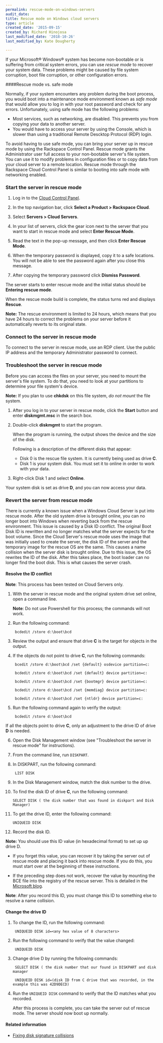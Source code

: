 ```yaml
---
permalink: rescue-mode-on-windows-servers
audit_date:
title: Rescue mode on Windows cloud servers
type: article
created_date: '2015-09-15'
created_by: Richard Hinojosa
last_modified_date: '2018-10-26'
last_modified_by: Kate Dougherty

---
```


If your Microsoft&reg; Windows&reg; system has become non-bootable or is
suffering from critical system errors, you can use *rescue mode* to recover
your system data. These problems might be caused by file system corruption,
boot file corruption, or other configuration errors.

####Rescue mode vs. safe mode

Normally, if your system encounters any problem during the boot process, you
would boot into a maintenance mode environment known as *safe mode* that would
allow you to log in with your root password and check for any errors.
Unfortunately, using safe mode has the following problems:

-   Most services, such as networking, are disabled. This prevents
    you from copying your data to another server.
-   You would have to access your server by using the Console, which is
    slower than using a traditional Remote Descktop Protocol (RDP) login.

To avoid having to use safe mode, you can bring your server up in
rescue mode by using the Rackspace Control Panel. Rescue mode grants the
Administrator user full access to your non-bootable server's file system.
You can use it to modify problems in configuration files or to copy data from
your cloud server to a remote location. Rescue mode through the Rackspace Cloud
Control Panel is similar to booting into safe mode with networking enabled.

### Start the server in rescue mode

1.  Log in to the [Cloud Control Panel](https://login.rackspace.com).

2.  In the top navigation bar, click **Select a Product > Rackspace Cloud**.

3.  Select **Servers > Cloud Servers**.

4.  In your list of servers, click the gear icon next to the server
    that you want to start in rescue mode and select **Enter Rescue Mode**.

5.  Read the text in the pop-up message, and then click **Enter Rescue Mode**.

6.  When the temporary password is displayed, copy it to a safe locations. You
    will not be able to see the password again after you close this message.

7.  After copying the temporary password click **Dismiss Password**.

   The server starts to enter rescue mode and the initial status should be **Entering rescue mode**.

   When the rescue mode build is complete, the status turns red and displays **Rescue**.

   **Note:** The rescue environment is limited to 24 hours, which means that you
   have 24 hours to correct the problems on your server before it automatically
   reverts to its original state.

### Connect to the server in rescue mode

To connect to the server in rescue mode, use an RDP client. Use the public IP address and the temporary Administrator
password to connect.


### Troubleshoot the server in rescue mode

Before you can access the files on your server, you need to mount the
server's file system. To do that, you need to look at your partitions
to determine your file system's device.

**Note:** If you plan to use **chkdsk** on this file system, *do not mount* the file system.

1. After you log in to your server in rescue mode, click the **Start** button
   and enter **diskmgmt.msc** in the search box.

2. Double-click **diskmgmt** to start the program.

   When the program is running, the output shows the device and the size of
   the disk.

   Following is a description of the different disks that appear:

      - Disk 0 is the rescue file system. It is currently being used as drive **C**.
      - Disk 1 is your system disk. You must set it to online in order to work with your data.

3.  Right-click Disk 1 and select **Online**.

   Your system disk is set as drive **D**, and you can now access your data.

### Revert the server from rescue mode

There is currently a known issue when a Windows Cloud Server is put into rescue
mode. After the old system drive is brought online, you can no longer boot
into Windows when reverting back from the rescue environment. This issue is
caused by a Disk ID conflict. The original Boot Disk ID is rewritten and no
longer matches what the server expects for the boot volume. Since the Cloud
Server's rescue mode uses the image that was initially used to create the server,
the disk ID of the server and the temporary image for the rescue OS are the same.
This causes a name collision when the server disk is brought online. Due to this
issue, the OS rewrites the ID of the disk. After this takes place, the boot
loader can no longer find the boot disk. This is what causes the server crash.

#### Resolve the ID conflict

**Note**: This process has been tested on Cloud Servers only.

1. With the server in rescue mode and the original system drive set online, open a command line.

   **Note**: Do not use Powershell for this process; the commands will not work.

2. Run the following command:

        bcdedit /store d:\boot\bcd

3. Review the output and ensure that drive **C** is the target for objects in the output.

4. If the objects do not point to drive **C**, run the following commands:

        bcedit /store d:\boot\bcd /set {default} osdevice partition=c:

        bcdedit /store d:\boot\bcd /set {default} device partition=c:

        bcdedit /store d:\boot\bcd /set {bootmgr} device partition=c:

        bcdedit /store d:\boot\bcd /set {memdiag} device partition=c:

        bcdedit /store d:\boot\bcd /set {ntldr} device partition=c:

5. Run the following command again to verify the output:

        bcdedit /store d:\boot\bcd

  If all the objects point to drive **C**, only an adjustment to the drive ID of drive **D** is needed.

6. Open the Disk Management window (see "Troubleshoot the server in rescue mode" for instructions).

7. From the command line, run `DISKPART`.

8. In DISKPART, run the following command:

        LIST DISK

9. In the Disk Management window, match the disk number to the drive.

10. To find the disk ID of drive **C**, run the following command:

        SELECT DISK ( the disk number that was found in diskpart and Disk Manager)

11. To get the drive ID, enter the following command:

        UNIQUEID DISK

12. Record the disk ID.

   **Note:** You should use this ID value (in hexadecimal format) to set up up drive D.

   - If you forget this value, you can recover it by taking the server out of
      rescue mode and placing it back into rescue mode. If you do this, you must
      start over at the beginning of  these instructions.

   - If the preceding step does not work, recover the value by mounting the BCE
     file into the registry of the rescue server. This is detailed in the
     [Microsoft blog](https://blogs.technet.microsoft.com/markrussinovich/2011/11/06/fixing-disk-signature-collisions/).

   **Note**: After you record this ID, you must change this ID to something else to resolve a name collision.

#### Change the drive ID

1. To change the ID, run the following command:

        UNIQUEID DISK id=<any hex value of 8 characters>

2. Run the following command to verify that the value changed:

        UNIQUEID DISK

3. Change drive D by running the following commands:

        SELECT DISK ( the disk number that our found in DISKPART and disk manager

        UNIQUEID DISK id=(disk ID from C drive that was recorded, in the example this was 42D9DECD)

4. Run the `UNIQUEID DISK` command to verify that the ID matches what you recorded.

   After this process is complete, you can take the server out of rescue mode. The server should now boot up normally.

#### Related information

- [Fixing disk signature collisions](https://blogs.technet.microsoft.com/markrussinovich/2011/11/06/fixing-disk-signature-collisions/)
